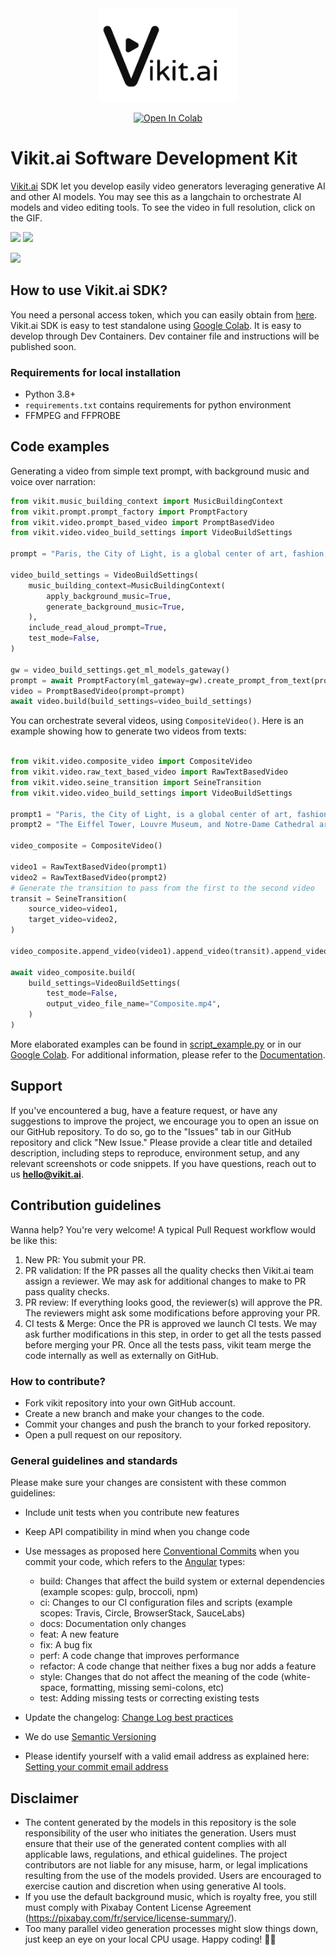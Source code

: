 <div align="center">
<img src='./medias/vikit_logo.jpg' style="height:150px"></img>

[![Open In Colab](https://colab.research.google.com/assets/colab-badge.svg)](https://colab.research.google.com/drive/1yZ-GC0GxRP6zKZD2lJfi9Rz16nRezLaa#scrollTo=72LXhJCils2Q)


</div>

# Vikit.ai Software Development  Kit

[Vikit.ai](https://vikit.ai/)  SDK let you develop easily video generators leveraging generative AI and other AI models. You may see this as a langchain to orchestrate AI models and video editing tools. 
To see the video in full resolution, click on the GIF.
<!-- [![](https://img.youtube.com/vi/_ipNgOOcX5U/sddefault.jpg)](https://youtu.be/_ipNgOOcX5U)</div> -->
<a href='https://youtu.be/_ipNgOOcX5U'><img src='medias/gif1_Plato.gif'></a> <a href='https://youtu.be/_ipNgOOcX5U'><img src='medias/gif3_Plato.gif'></a>

<a href='https://youtu.be/Hd-r3Hy9XFs?si=PRAZqDueaCFEUK9n'><img src='medias/gif2_Paris_h.gif'></a>


## How to use Vikit.ai SDK?
You need a personal access token, which you can easily obtain from [here](https://www.vikit.ai/#/platform).  
Vikit.ai SDK is easy to test standalone using [Google Colab](https://colab.research.google.com/drive/1yZ-GC0GxRP6zKZD2lJfi9Rz16nRezLaa#scrollTo=72LXhJCils2Q).
It is easy to develop through Dev Containers. Dev container file and instructions will be published soon.
### Requirements for local installation
- Python 3.8+ 
- `requirements.txt` contains requirements for python environment
- FFMPEG and FFPROBE


## Code examples
Generating a video from simple text prompt, with background music and voice over narration:
```python
from vikit.music_building_context import MusicBuildingContext
from vikit.prompt.prompt_factory import PromptFactory
from vikit.video.prompt_based_video import PromptBasedVideo
from vikit.video.video_build_settings import VideoBuildSettings

prompt = "Paris, the City of Light, is a global center of art, fashion, and culture, renowned for its iconic landmarks and romantic atmosphere. The Eiffel Tower, Louvre Museum, and Notre-Dame Cathedral are just a few of the city's must-see attractions."

video_build_settings = VideoBuildSettings(
    music_building_context=MusicBuildingContext(
        apply_background_music=True,
        generate_background_music=True,
    ),
    include_read_aloud_prompt=True,
    test_mode=False,
)

gw = video_build_settings.get_ml_models_gateway()
prompt = await PromptFactory(ml_gateway=gw).create_prompt_from_text(prompt)
video = PromptBasedVideo(prompt=prompt)
await video.build(build_settings=video_build_settings)

```
You can orchestrate several videos, using ```CompositeVideo()```. Here is an example showing how to generate two videos from texts:
```python

from vikit.video.composite_video import CompositeVideo
from vikit.video.raw_text_based_video import RawTextBasedVideo
from vikit.video.seine_transition import SeineTransition
from vikit.video.video_build_settings import VideoBuildSettings

prompt1 = "Paris, the City of Light, is a global center of art, fashion, and culture, renowned for its iconic landmarks and romantic atmosphere."
prompt2 = "The Eiffel Tower, Louvre Museum, and Notre-Dame Cathedral are just a few of the city's must-see attractions."

video_composite = CompositeVideo()

video1 = RawTextBasedVideo(prompt1)
video2 = RawTextBasedVideo(prompt2)
# Generate the transition to pass from the first to the second video
transit = SeineTransition(
    source_video=video1,
    target_video=video2,
)

video_composite.append_video(video1).append_video(transit).append_video(video2)

await video_composite.build(
    build_settings=VideoBuildSettings(
        test_mode=False,
        output_video_file_name="Composite.mp4",
    )
)

```

More elaborated examples can be found in [script_example.py](script_example.py) or in our [Google Colab](https://colab.research.google.com/drive/1yZ-GC0GxRP6zKZD2lJfi9Rz16nRezLaa#scrollTo=72LXhJCils2Q). For additional information, please refer to the [Documentation](https://vikitai.readthedocs.io/en/latest/).

## Support
If you've encountered a bug, have a feature request, or have any suggestions to improve the project, we encourage you to open an issue on our GitHub repository. To do so, go to the "Issues" tab in our GitHub repository and click "New Issue." Please provide a clear title and detailed description, including steps to reproduce, environment setup, and any relevant screenshots or code snippets. 
If you have questions, reach out to us **hello@vikit.ai**.

## Contribution guidelines
Wanna help? You're very welcome! A typical Pull Request workflow would be like this:
1. New PR: You submit your PR.
2. PR validation: If the PR passes all the quality checks then Vikit.ai team assign a reviewer. We may ask for additional changes to make to PR pass quality checks.
3. PR review: If everything looks good, the reviewer(s) will approve the PR. The reviewers might ask some modifications before approving your PR.
4. CI tests & Merge: Once the PR is approved we launch CI tests. We may ask further modifications in this step, in order to get all the tests passed before merging your PR. Once all the tests pass, vikit team merge the code internally as well as externally on GitHub.

### How to contribute?
- Fork vikit repository into your own GitHub account.
- Create a new branch and make your changes to the code.
- Commit your changes and push the branch to your forked repository.
- Open a pull request on our repository.

### General guidelines and standards
Please make sure your changes are consistent with these common guidelines:
- Include unit tests when you contribute new features
- Keep API compatibility in mind when you change code
- Use messages as proposed here [Conventional Commits](https://www.conventionalcommits.org/en/v1.0.0/) when you commit your code, which refers to the [Angular](https://github.com/angular/angular/blob/22b96b9/CONTRIBUTING.md#-commit-message-guidelines) types: 
  - build: Changes that affect the build system or external dependencies (example scopes: gulp, broccoli, npm)
  - ci: Changes to our CI configuration files and scripts (example scopes: Travis, Circle, BrowserStack, SauceLabs)
  - docs: Documentation only changes
  - feat: A new feature
  - fix: A bug fix
  - perf: A code change that improves performance
  - refactor: A code change that neither fixes a bug nor adds a feature
  - style: Changes that do not affect the meaning of the code (white-space, formatting, missing semi-colons, etc)
  - test: Adding missing tests or correcting existing tests

- Update the changelog: [Change Log best practices](https://keepachangelog.com/en/0.3.0/)
- We do use [Semantic Versioning](https://semver.org/) 
- Please identify yourself with a valid email address as explained here: [Setting your commit email address](https://docs.github.com/en/account-and-profile/setting-up-and-managing-your-personal-account-on-github/managing-email-preferences/setting-your-commit-email-address)

## Disclaimer
- The content generated by the models in this repository is the sole responsibility of the user who initiates the generation. Users must ensure that their use of the generated content complies with all applicable laws, regulations, and ethical guidelines. The project contributors are not liable for any misuse, harm, or legal implications resulting from the use of the models provided. Users are encouraged to exercise caution and discretion when using generative AI tools.
- If you use the default background music, which is royalty free, you still must comply with Pixabay Content License Agreement (https://pixabay.com/fr/service/license-summary/).
- Too many parallel video generation processes might slow things down, just keep an eye on your local CPU usage. Happy coding! 🚀😊